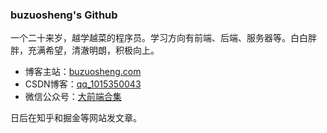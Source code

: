 
### buzuosheng's Github

一个二十来岁，越学越菜的程序员。学习方向有前端、后端、服务器等。白白胖胖，充满希望，清澈明朗，积极向上。

- 博客主站：[buzuosheng.com](https://www.buzuosheng.com/)
- CSDN博客：[qq_1015350043](https://blog.csdn.net/qq_41907806)
- 微信公众号：[大前端合集](https://mmbiz.qpic.cn/mmbiz_jpg/GY9ZJPx6bMAh9RRnEJ6OwUPLeXnlIicDwvf8BFG36pbhfWqWBTcUR2eCXpaKWjdpr49K038obk2iaeAM764dBwRA/0?wx_fmt=jpeg)

日后在知乎和掘金等网站发文章。
